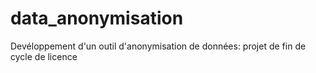 # data_anonymisation
Devéloppement d'un outil d'anonymisation de données: projet de fin de cycle de licence

